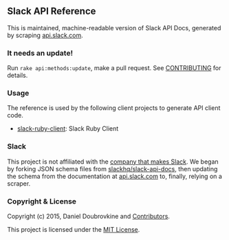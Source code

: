 Slack API Reference
-------------------

This is maintained, machine-readable version of Slack API Docs, generated by scraping [api.slack.com](https://api.slack.com).

### It needs an update!

Run `rake api:methods:update`, make a pull request. See [CONTRIBUTING](CONTRIBUTING.md) for details.

### Usage

The reference is used by the following client projects to generate API client code.

* [slack-ruby-client](https://github.com/dblock/slack-ruby-client): Slack Ruby Client

### Slack

This project is not affiliated with the [company that makes Slack](https://slack.com). We began by forking JSON schema files from [slackhq/slack-api-docs](https://github.com/slackhq/slack-api-docs), then updating the schema from the documentation at [api.slack.com](https://api.slack.com) to, finally, relying on a scraper.

### Copyright & License

Copyright (c) 2015, Daniel Doubrovkine and [Contributors](CHANGELOG.md).

This project is licensed under the [MIT License](LICENSE.md).
